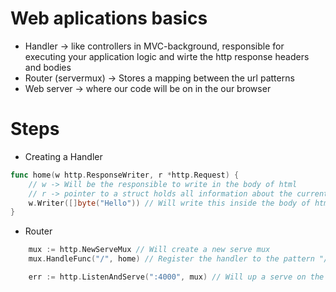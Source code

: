 # Web aplications basics

- Handler -> like controllers in MVC-background, responsible for executing your application logic and wirte the http response headers and bodies
- Router (servermux) -> Stores a mapping between the url patterns
- Web server -> where our code will be on in the our browser

# Steps

- Creating a Handler

```go
func home(w http.ResponseWriter, r *http.Request) {
    // w -> Will be the responsible to write in the body of html
    // r -> pointer to a struct holds all information about the current request
    w.Writer([]byte("Hello")) // Will write this inside the body of html
}
```

- Router

```go
    mux := http.NewServeMux // Will create a new serve mux
    mux.HandleFunc("/", home) // Register the handler to the pattern "/"

    err := http.ListenAndServe(":4000", mux) // Will up a serve on the port 4000 with mux
```
